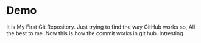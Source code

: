 # Demo
It is My First Git Repository. Just trying to find the way GitHub works so, All the best to me.
Now this is how the commit works in git hub. Intresting

